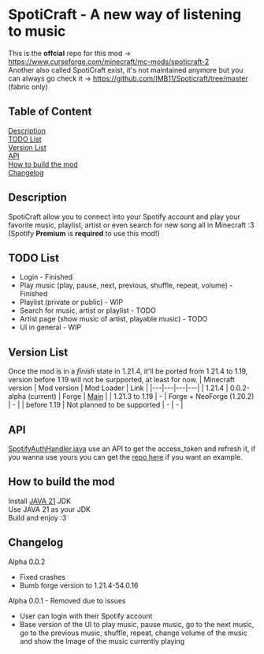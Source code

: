 # SpotiCraft - A new way of listening to music

This is the **offcial** repo for this mod -> https://www.curseforge.com/minecraft/mc-mods/spoticraft-2 \
Another also called SpotiCraft exist, it's not maintained anymore but you can always go check it -> https://github.com/IMB11/Spoticraft/tree/master (fabric only)

## Table of Content
[Description](#description)\
[TODO List](#todo-list)\
[Version List](#version-list)\
[API](#api)\
[How to build the mod](#how-to-build-the-mod)\
[Changelog](#changelog)

## Description
SpotiCraft allow you to connect into your Spotify account and play your favorite music, playlist, artist or even search for new song all in Minecraft :3 (Spotify **Premium** is **required** to use this mod!)

## TODO List
- Login - Finished
- Play music (play, pause, next, previous, shuffle, repeat, volume) - Finished
- Playlist (private or public) - WIP
- Search for music, artist or playlist - TODO
- Artist page (show music of artist, playable music) - TODO
- UI in general - WIP

## Version List
Once the mod is in a *finish* state in 1.21.4, it'll be ported from 1.21.4 to 1.19, version before 1.19 will not be surpported, at least for now.
| Minecraft version | Mod version | Mod Loader | Link |
|---|---|---|---|
| 1.21.4 | 0.0.2-alpha (current) | Forge | [Main](https://github.com/LeonimusTTV/SpotiCraft/tree/master) |
| 1.21.3 to 1.19 | - | Forge + NeoForge (1.20.2) | - |
| before 1.19 | Not planned to be supported | - |  - |

## API
[SpotifyAuthHandler.java](https://github.com/LeonimusTTV/SpotiCraft/blob/master/src/main/java/com/leonimust/spoticraft/server/SpotifyAuthHandler.java#L31) use an API to get the access_token and refresh it, if you wanna use yours you can get the [repo here](https://github.com/LeonimusTTV/SpotiCraft-API) if you want an example.

## How to build the mod
Install [JAVA 21](https://adoptium.net/temurin/releases/) JDK\
Use JAVA 21 as your JDK\
Build and enjoy :3

## Changelog
Alpha 0.0.2
- Fixed crashes
- Bumb forge version to 1.21.4-54.0.16

Alpha 0.0.1 - Removed due to issues
- User can login with their Spotify account
- Base version of the UI to play music, pause music, go to the next music, go to the previous music, shuffle, repeat, change volume of the music and show the Image of the music currently playing

